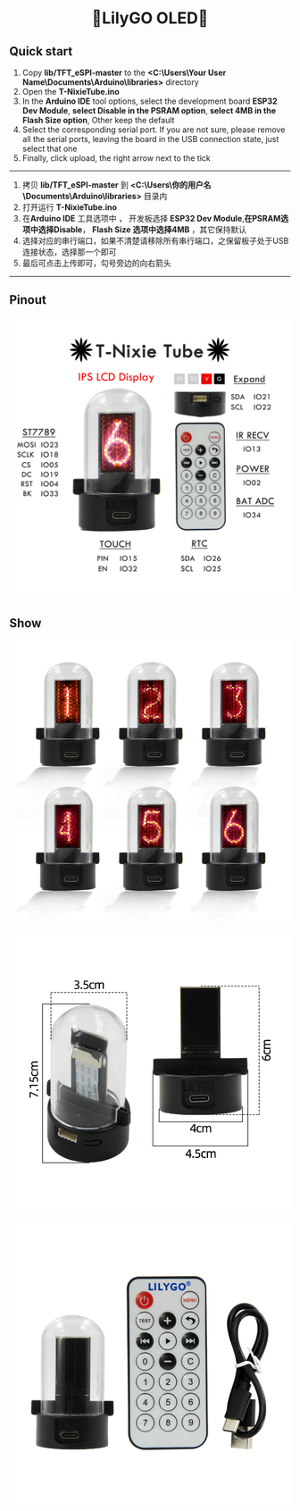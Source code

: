 <h1 align = "center">🌟LilyGO OLED🌟</h1>
  
## Quick start
1. Copy  **lib/TFT_eSPI-master**  to the  **<C:\Users\Your User Name\Documents\Arduino\libraries>**  directory
2. Open the **T-NixieTube.ino** 
3. In the **Arduino IDE** tool options, select the development board  **ESP32 Dev Module**, **select Disable in the PSRAM option**, **select 4MB in the Flash Size option**, Other keep the default
4. Select the corresponding serial port. If you are not sure, please remove all the serial ports, leaving the board in the USB connection state, just select that one
5. Finally, click upload, the right arrow next to the tick

-------------------------

1. 拷贝  **lib/TFT_eSPI-master**  到  **<C:\Users\你的用户名\Documents\Arduino\libraries>**  目录内
2. 打开运行  **T-NixieTube.ino** 
3. 在**Arduino IDE** 工具选项中 ， 开发板选择 **ESP32 Dev Module**,**在PSRAM选项中选择Disable**， **Flash Size 选项中选择4MB** ，其它保持默认 
4. 选择对应的串行端口，如果不清楚请移除所有串行端口，之保留板子处于USB连接状态，选择那一个即可
5. 最后可点击上传即可，勾号旁边的向右箭头

-------------------------  
## Pinout

![](Image/T-NixieTube_IO.jpg)

## Show

![](Image/T-NixieTubeA.jpg)

![](Image/T-NixieTubeB.jpg)

![](Image/T-NixieTubeC.jpg)
